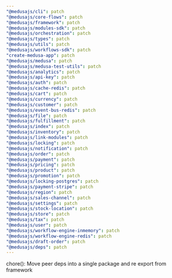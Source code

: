 ```yaml
---
"@medusajs/cli": patch
"@medusajs/core-flows": patch
"@medusajs/framework": patch
"@medusajs/modules-sdk": patch
"@medusajs/orchestration": patch
"@medusajs/types": patch
"@medusajs/utils": patch
"@medusajs/workflows-sdk": patch
"create-medusa-app": patch
"@medusajs/medusa": patch
"@medusajs/medusa-test-utils": patch
"@medusajs/analytics": patch
"@medusajs/api-key": patch
"@medusajs/auth": patch
"@medusajs/cache-redis": patch
"@medusajs/cart": patch
"@medusajs/currency": patch
"@medusajs/customer": patch
"@medusajs/event-bus-redis": patch
"@medusajs/file": patch
"@medusajs/fulfillment": patch
"@medusajs/index": patch
"@medusajs/inventory": patch
"@medusajs/link-modules": patch
"@medusajs/locking": patch
"@medusajs/notification": patch
"@medusajs/order": patch
"@medusajs/payment": patch
"@medusajs/pricing": patch
"@medusajs/product": patch
"@medusajs/promotion": patch
"@medusajs/locking-postgres": patch
"@medusajs/payment-stripe": patch
"@medusajs/region": patch
"@medusajs/sales-channel": patch
"@medusajs/settings": patch
"@medusajs/stock-location": patch
"@medusajs/store": patch
"@medusajs/tax": patch
"@medusajs/user": patch
"@medusajs/workflow-engine-inmemory": patch
"@medusajs/workflow-engine-redis": patch
"@medusajs/draft-order": patch
"@medusajs/deps": patch
---
```


chore(): Move peer deps into a single package and re export from framework
